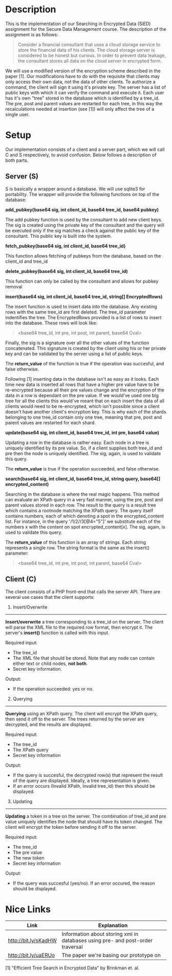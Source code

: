 Description
===========

This is the implementation of our Searching in Encrypted Data (SiED) assignment
for the Secure Data Management course. The description of the assignment is as
follows:

> Consider a financial consultant that uses a cloud storage service to store the
> financial data of his clients. The cloud storage server is considered to be
> honest but curious. In order to prevent data leakage, the consultant stores
> all data on the cloud server in encrypted form.

We will use a modified version of the encryption scheme described in the paper
[1]. Our modifications have to do with the requisite that clients may only
access their own data, not the data of other clients. To authorize a command,
the client will sign it using it's private key. The server has a list of public
keys with which it can verify the command and execute it. Each user has it's own
"tree" stored in the database which is identified by a tree_id. The pre, post and
parent values are restarted for each tree, in this way the recalculations needed
at insertion (see [1]) will only affect the tree of a single user.

Setup 
=====

Our implementation consists of a client and a server part, which we will call C
and S respectively, to avoid confusion. Below follows a description of both
parts.

Server (S)
----------

S is basically a wrapper around a database. We will use sqlite3 for portability.
The wrapper will provide the following functions on top of the database:

__add_pubkey(base64 sig, int client_id, base64 tree_id, base64 pubkey)__

The add pubkey function is used by the consultant to add new client keys. The
sig is created using the private key of the consultant and the query will be
executed only if the sig matches a check against the public key of the
consultant. This public key is built into the system.

__fetch_pubkey(base64 sig, int client_id, base64 tree_id)__

This function allows fetching of pubkeys from the database, based on the
client_id and tree_id

__delete_pubkey(base64 sig, int client_id, base64 tree_id)__

This function can only be called by the consultant and allows for pubkey removal

__insert(base64 sig, int client_id, base64 tree_id, string[] EncryptedRows)__

The insert function is used to insert data into the database. Any existing rows
with the same tree_id are first deleted. The tree_id parameter indentifies the
tree.  The EncryptedRows provided is a list of rows to insert into the database.
These rows will look like: 

> \<base64 tree_id, int pre, int post, int parent, base64 Cval\>

Finally, the sig is a signature over all the other values of the function
concatenated. This signature is created by the client using his or her private
key and can be validated by the server using a list of public keys.

The __return_value__ of the function is true if the operation was succesful, and 
false otherwise. 

Following [1] inserting data in the database isn't as easy as it looks. Each
time new data is inserted all rows that have a higher pre value have to be
re-encrypted because all their pre values change and the encryption of the data
in a row is dependant on the pre value. If we would've used one big tree for all
the clients this would've meant that on each insert the data of all clients
would need to be re-encrypted, which isn't possible since a client doesn't have
another client's encryption key. This is why each of the shards belonging to one
tree_id contain only one tree, meaning that pre, post and parent values are
restarted for each shard.

__update(base64 sig, int client_id, base64 tree_id, int pre, base64 value)__

Updating a row in the database is rather easy. Each node in a tree is uniquely 
identified by its pre value. So, if a client supplies both tree_id and pre then
the node is uniquely identified. The sig, again, is used to validate this query.

The __return_value__ is true if the operation succeeded, and false otherwise.

__search(base64 sig, int client_id, base64 tree_id, string query, base64[] encrypted_content)__

Searching in the database is where the real magic happens. This method can
evaluate an XPath query in a very fast manner, using the pre, post and parent
values stored in each row. The result to the query is a result tree which
contains a rootnode matching the XPath query. The query itself contains numbers,
each of which denoting a spot in the encrypted_content list. For instance, in
the query '/1/2//3[@4="5"]' we substitute each of the numbers x with the content
on spot encrypted_content[x]. The sig, again, is used to validate this query.

The __return_value__ of this function is an array of strings. Each string 
represents a single row. The string format is the same as the insert() parameter:

> \<base64 tree_id, int pre, int post, int parent, base64 Cval\>


Client (C)
----------

The client consists of a PHP front-end that calls the server API. There are
several use cases that the client supports:


1) Insert/Overwrite
----------
   __Insert/overwrite__ a tree corresponding to a tree_id on the server. The client 
   will parse the XML file to the required row format, then encrypt it. The server's
   __insert()__ function is called with this input.

Required input:

* The tree_id
* The XML file that should be stored. Note that any node can contain either text or child nodes, __not both__.
* Secret key information.

Output: 

* If the operation succeeded: yes or no.


2) Querying
------------
   __Querying__ using an XPath query. The client will encrypt the XPath query, then send 
   it off to the server. The trees returned by the server are decrypted, and the results 
   are displayed.

Required input: 

* The tree_id
* The XPath query
* Secret key information

Output:

* If the query is succesful, the decrypted row(s) that represent the result of the query
  are displayed. Ideally, a tree representation is given.
* If an error occurs (Invalid XPath, Invalid tree_id) then this should be displayed.


3) Updating
----------
  __Updating__ a token in a tree on the server. The combination of tree_id and pre value uniquely 
  identifies the node that should have its token changed. The client will encrypt the token before 
  sending it off to the server.

Required input:

* The tree_id
* The pre value
* The new token
* Secret key information

Output: 

* If the query was succesful (yes/no). If an error occured, the reason should be displayed.

Nice Links
==========

Link | Explanation
---- | -----------
http://bit.ly/sKadHW | Information about storing xml in databases using pre- and post-order traversal
http://bit.ly/uaERUo | The paper we're basing our prototype on


[1] "Efficient Tree Search in Encrypted Data" by Brinkman et. al.
